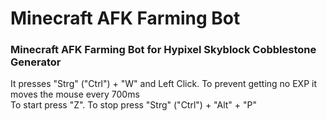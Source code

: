 # Minecraft AFK Farming Bot
### Minecraft AFK Farming Bot for Hypixel Skyblock Cobblestone Generator
It presses "Strg" ("Ctrl") + "W" and Left Click. To prevent getting no EXP it moves the mouse every 700ms <br>
To start press "Z". To stop press "Strg" ("Ctrl") + "Alt" + "P"
